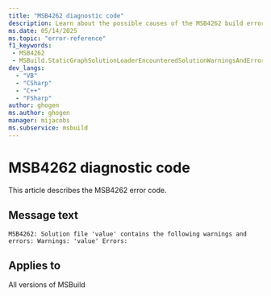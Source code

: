 ```yaml
---
title: "MSB4262 diagnostic code"
description: Learn about the possible causes of the MSB4262 build error, and get troubleshooting tips.
ms.date: 05/14/2025
ms.topic: "error-reference"
f1_keywords:
 - MSB4262
 - MSBuild.StaticGraphSolutionLoaderEncounteredSolutionWarningsAndErrors
dev_langs:
  - "VB"
  - "CSharp"
  - "C++"
  - "FSharp"
author: ghogen
ms.author: ghogen
manager: mijacobs
ms.subservice: msbuild
---
```


# MSB4262 diagnostic code

<!-- :::ErrorDefinitionDescription::: -->
<!-- :::editable-content name="introDescription"::: -->
This article describes the MSB4262 error code.
<!-- :::editable-content-end::: -->

## Message text

`MSB4262: Solution file 'value' contains the following warnings and errors:
           Warnings: 'value'
           Errors:`

<!-- :::editable-content name="postOutputDescription"::: -->
<!--
LOCALIZATION: {0} is a file, {1} and {2} are semicolon delimited lists of messages
-->
<!-- :::editable-content-end::: -->
<!-- :::ErrorDefinitionDescription-end::: -->

## Applies to

All versions of MSBuild
